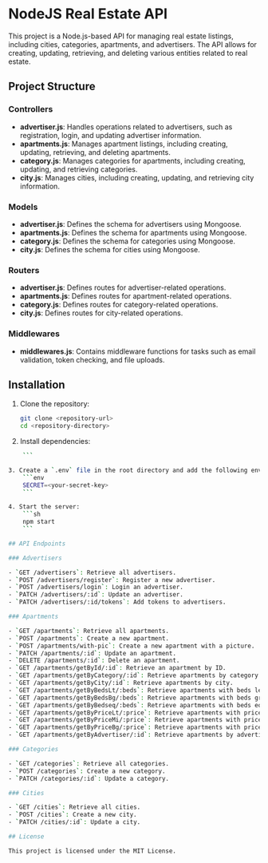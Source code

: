 # NodeJS Real Estate API

This project is a Node.js-based API for managing real estate listings, including cities, categories, apartments, and advertisers. The API allows for creating, updating, retrieving, and deleting various entities related to real estate.

## Project Structure

### Controllers

- **advertiser.js**: Handles operations related to advertisers, such as registration, login, and updating advertiser information.
- **apartments.js**: Manages apartment listings, including creating, updating, retrieving, and deleting apartments.
- **category.js**: Manages categories for apartments, including creating, updating, and retrieving categories.
- **city.js**: Manages cities, including creating, updating, and retrieving city information.

### Models

- **advertiser.js**: Defines the schema for advertisers using Mongoose.
- **apartments.js**: Defines the schema for apartments using Mongoose.
- **category.js**: Defines the schema for categories using Mongoose.
- **city.js**: Defines the schema for cities using Mongoose.

### Routers

- **advertiser.js**: Defines routes for advertiser-related operations.
- **apartments.js**: Defines routes for apartment-related operations.
- **category.js**: Defines routes for category-related operations.
- **city.js**: Defines routes for city-related operations.

### Middlewares

- **middlewares.js**: Contains middleware functions for tasks such as email validation, token checking, and file uploads.

## Installation

1. Clone the repository:
    ```sh
    git clone <repository-url>
    cd <repository-directory>
    ```

2. Install dependencies:
    
```sh    npm install
    ```

3. Create a `.env` file in the root directory and add the following environment variables:
    ```env
    SECRET=<your-secret-key>
    ```

4. Start the server:
    ```sh
    npm start
    ```

## API Endpoints

### Advertisers

- `GET /advertisers`: Retrieve all advertisers.
- `POST /advertisers/register`: Register a new advertiser.
- `POST /advertisers/login`: Login an advertiser.
- `PATCH /advertisers/:id`: Update an advertiser.
- `PATCH /advertisers/:id/tokens`: Add tokens to advertisers.

### Apartments

- `GET /apartments`: Retrieve all apartments.
- `POST /apartments`: Create a new apartment.
- `POST /apartments/with-pic`: Create a new apartment with a picture.
- `PATCH /apartments/:id`: Update an apartment.
- `DELETE /apartments/:id`: Delete an apartment.
- `GET /apartments/getById/:id`: Retrieve an apartment by ID.
- `GET /apartments/getByCategory/:id`: Retrieve apartments by category.
- `GET /apartments/getByCity/:id`: Retrieve apartments by city.
- `GET /apartments/getByBedsLt/:beds`: Retrieve apartments with beds less than or equal to a specified number.
- `GET /apartments/getByBedsBg/:beds`: Retrieve apartments with beds greater than a specified number.
- `GET /apartments/getByBedseq/:beds`: Retrieve apartments with beds equal to a specified number.
- `GET /apartments/getByPriceLt/:price`: Retrieve apartments with price less than a specified amount.
- `GET /apartments/getByPriceMi/:price`: Retrieve apartments with price between specified amounts.
- `GET /apartments/getByPriceBg/:price`: Retrieve apartments with price greater than a specified amount.
- `GET /apartments/getByAdvertiser/:id`: Retrieve apartments by advertiser.

### Categories

- `GET /categories`: Retrieve all categories.
- `POST /categories`: Create a new category.
- `PATCH /categories/:id`: Update a category.

### Cities

- `GET /cities`: Retrieve all cities.
- `POST /cities`: Create a new city.
- `PATCH /cities/:id`: Update a city.

## License

This project is licensed under the MIT License.
